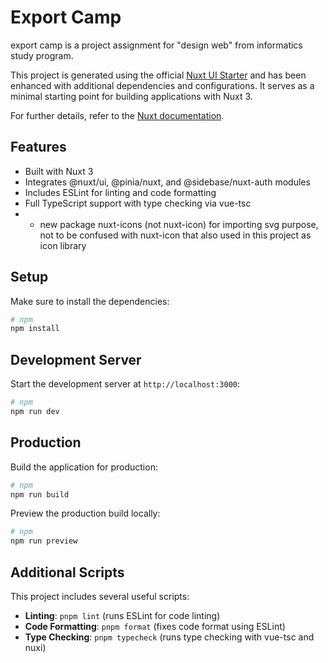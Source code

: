 # Export Camp

export camp is a project assignment for "design web" from informatics study program.

This project is generated using the official [Nuxt UI Starter](https://nuxt.new/) and has been enhanced with additional dependencies and configurations. It serves as a minimal starting point for building applications with Nuxt 3.

For further details, refer to the [Nuxt documentation](https://nuxt.com/docs/getting-started/introduction).

## Features

- Built with Nuxt 3
- Integrates @nuxt/ui, @pinia/nuxt, and @sidebase/nuxt-auth modules
- Includes ESLint for linting and code formatting
- Full TypeScript support with type checking via vue-tsc
- - new package nuxt-icons (not nuxt-icon) for importing svg purpose, not to be confused with nuxt-icon that also used in this project as icon library

## Setup

Make sure to install the dependencies:

```bash
# npm
npm install

```

## Development Server

Start the development server at `http://localhost:3000`:

```bash
# npm
npm run dev

```

## Production

Build the application for production:

```bash
# npm
npm run build

```

Preview the production build locally:

```bash
# npm
npm run preview

```

## Additional Scripts

This project includes several useful scripts:

- **Linting**: `pnpm lint` (runs ESLint for code linting)
- **Code Formatting**: `pnpm format` (fixes code format using ESLint)
- **Type Checking**: `pnpm typecheck` (runs type checking with vue-tsc and nuxi)
